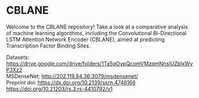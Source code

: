 # CBLANE
Welcome to the CBLANE repository! Take a look at a comparative analysis of machine learning algorithms, including the Convolutional Bi-Directional LSTM Attention Network Encoder (CBLANE), aimed at predicting Transcription Factor Binding Sites.

Datasets: https://drive.google.com/drive/folders/1Ta5qOvpQcomVMzqmNnsIUZblxWyP3Xz2 <br>
MSDenseNet: http://202.119.84.36:3079/msdensenet/ <br>
Preprint doi: https://dx.doi.org/10.2139/ssrn.4746166 <br>
https://doi.org/10.21203/rs.3.rs-4410792/v1
